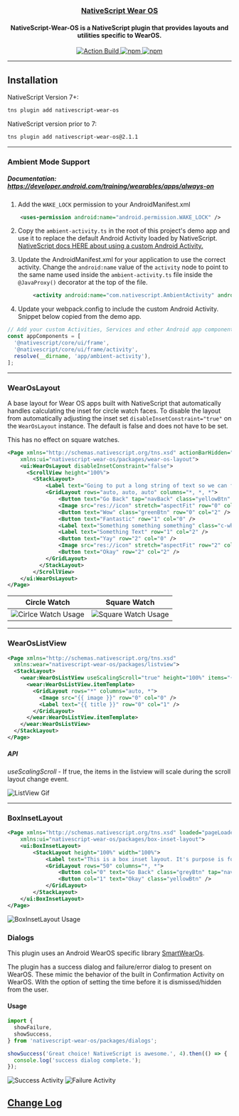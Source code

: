 <a align="center" href="https://www.npmjs.com/package/nativescript-wear-os">
    <h3 align="center">NativeScript Wear OS</h3>
</a>
<h4 align="center">
NativeScript-Wear-OS is a NativeScript plugin that provides layouts and utilities specific to WearOS.
</h4>

<p align="center">
  <a href="https://www.npmjs.com/package/nativescript-gif">
        <img src="https://github.com/bradmartin/nativescript-wear-os/workflows/Build%20CI/badge.svg" alt="Action Build">
    </a>
    <a href="https://www.npmjs.com/package/nativescript-wear-os">
        <img src="https://img.shields.io/npm/v/nativescript-wear-os.svg" alt="npm">
    </a>
    <a href="https://www.npmjs.com/package/nativescript-wear-os">
        <img src="https://img.shields.io/npm/dt/nativescript-wear-os.svg?label=npm%20downloads" alt="npm">
    </a>
</p>

---

## Installation

NativeScript Version 7+:

```bash
tns plugin add nativescript-wear-os
```

NativeScript version prior to 7:

```bash
tns plugin add nativescript-wear-os@2.1.1
```

---

### Ambient Mode Support

##### Documentation: _https://developer.android.com/training/wearables/apps/always-on_

1. Add the `WAKE_LOCK` permission to your AndroidManifest.xml

```xml
	<uses-permission android:name="android.permission.WAKE_LOCK" />
```

2. Copy the `ambient-activity.ts` in the root of this project's demo app and use it to replace the default Android
   Activity loaded by
   NativeScript. [NativeScript docs HERE about using a custom Android Activity.](https://docs.nativescript.org/core-concepts/android-runtime/advanced-topics/extend-application-activity#extending-activity)

3. Update the AndroidManifest.xml for your application to use the correct activity. Change the `android:name` value of
   the `activity` node to point to the same name used inside the `ambient-activity.ts` file inside the `@JavaProxy()`
   decorator at the top of the file.

```xml
		<activity android:name="com.nativescript.AmbientActivity" android:label="@string/title_activity_kimera" android:configChanges="keyboardHidden|orientation|screenSize" android:theme="@style/LaunchScreenTheme">
```

4. Update your webpack.config to include the custom Android Activity. Snippet below copied from the demo app.

```javascript
// Add your custom Activities, Services and other Android app components here.
const appComponents = [
  '@nativescript/core/ui/frame',
  '@nativescript/core/ui/frame/activity',
  resolve(__dirname, 'app/ambient-activity'),
];
```

---

### WearOsLayout

A base layout for Wear OS apps built with NativeScript that automatically handles calculating the inset for circle watch
faces. To disable the layout from automatically adjusting the inset set `disableInsetConstraint="true"` on
the `WearOsLayout` instance. The default is false and does not have to be set.

This has no effect on square watches.

```xml
<Page xmlns="http://schemas.nativescript.org/tns.xsd" actionBarHidden="true"
    xmlns:ui="nativescript-wear-os/packages/wear-os-layout">
    <ui:WearOsLayout disableInsetConstraint="false">
      <ScrollView height="100%">
        <StackLayout>
            <Label text="Going to put a long string of text so we can fill the screen with other view components to show how this works on Circle and Square watch faces." class="c-white" textWrap="true" />
            <GridLayout rows="auto, auto, auto" columns="*, *, *">
                <Button text="Go Back" tap="navBack" class="yellowBtn" row="0" col="0" />
                <Image src="res://icon" stretch="aspectFit" row="0" col="1" />
                <Button text="Wow" class="greenBtn" row="0" col="2" />
                <Button text="Fantastic" row="1" col="0" />
                <Label text="Something something something" class="c-white" row="1" col="1" textWrap="true" />
                <Label text="Something Text" row="1" col="2" />
                <Button text="Yay" row="2" col="0" />
                <Image src="res://icon" stretch="aspectFit" row="2" col="1" />
                <Button text="Okay" row="2" col="2" />
            </GridLayout>
          </StackLayout>
        </ScrollView>
    </ui:WearOsLayout>
</Page>
```

| Circle Watch                                                |                        Square Watch                         |
| ----------------------------------------------------------- | :---------------------------------------------------------: |
| ![Cirlce Watch Usage](./screenshots/base-layout/circle.png) | ![Square Watch Usage](./screenshots/base-layout/square.png) |

---

### WearOsListView

```xml
<Page xmlns="http://schemas.nativescript.org/tns.xsd"
  xmlns:wear="nativescript-wear-os/packages/listview">
  <StackLayout>
    <wear:WearOsListView useScalingScroll="true" height="100%" items="{{ items }}">
      <wear:WearOsListView.itemTemplate>
        <GridLayout rows="*" columns="auto, *">
          <Image src="{{ image }}" row="0" col="0" />
          <Label text="{{ title }}" row="0" col="1" />
        </GridLayout>
      </wear:WearOsListView.itemTemplate>
    </wear:WearOsListView>
  </StackLayout>
</Page>
```

##### API

_useScalingScroll_ - If true, the items in the listview will scale during the scroll layout change event.

![ListView Gif](./screenshots/listview/demo.gif)

---

### BoxInsetLayout

```xml
<Page xmlns="http://schemas.nativescript.org/tns.xsd" loaded="pageLoaded" actionBarHidden="true"
    xmlns:ui="nativescript-wear-os/packages/box-inset-layout">
    <ui:BoxInsetLayout>
        <StackLayout height="100%" width="100%">
            <Label text="This is a box inset layout. It's purpose is for short views so you don't have to calculate the inset for your layout manually. So don't try using a ScrollView with it." class="text-white" textWrap="true"/>
            <GridLayout rows="50" columns="*, *">
                <Button col="0" text="Go Back" class="greyBtn" tap="navBack" />
                <Button col="1" text="Okay" class="yellowBtn" />
            </GridLayout>
        </StackLayout>
    </ui:BoxInsetLayout>
</Page>
```

![BoxInsetLayout Usage](./screenshots/box-inset/boxinset.png)

### Dialogs

This plugin uses an Android WearOS specific library [SmartWearOs](https://github.com/bradmartin/SmartWearOs).

The plugin has a success dialog and failure/error dialog to present on WearOS. These mimic the behavior of the built in
Confirmation Activity on WearOS. With the option of setting the time before it is dismissed/hidden from the user.

#### Usage

```typescript
import {
  showFailure,
  showSuccess,
} from 'nativescript-wear-os/packages/dialogs';

showSuccess('Great choice! NativeScript is awesome.', 4).then(() => {
  console.log('success dialog complete.');
});
```

![Success Activity](./screenshots/success-activity.png)
![Failure Activity](./screenshots/failure-activity.png)

## [Change Log](./CHANGELOG.md)
